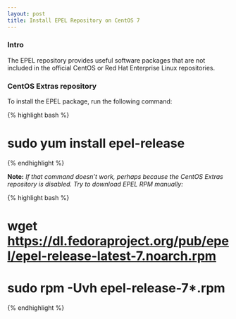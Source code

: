 ```yaml
---
layout: post
title: Install EPEL Repository on CentOS 7
---
```



### Intro

The EPEL repository provides useful software packages that are not included in the official CentOS or Red Hat Enterprise Linux repositories.

### CentOS Extras repository

To install the EPEL package, run the following command:

{% highlight bash %}
# sudo yum install epel-release
{% endhighlight %}

 **Note:** *If that command doesn’t work, perhaps because the CentOS Extras repository is disabled. Try to download EPEL RPM manually:*

{% highlight bash %}
# wget https://dl.fedoraproject.org/pub/epel/epel-release-latest-7.noarch.rpm
# sudo rpm -Uvh epel-release-7*.rpm
{% endhighlight %}
